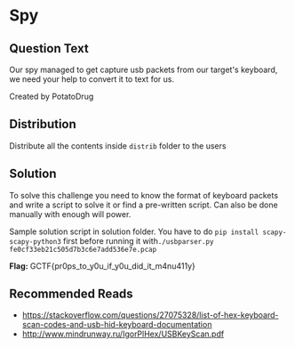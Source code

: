 # Spy

## Question Text

Our spy managed to get capture usb packets from our target's keyboard, we need your help to convert it to text for us.

Created by PotatoDrug

## Distribution
Distribute all the contents inside `distrib` folder to the users

## Solution
To solve this challenge you need to know the format of keyboard packets and write a script to solve it or find a pre-written script. Can also be done manually with enough will power.

Sample solution script in solution folder. You have to do `pip install scapy-scapy-python3` first before running it with`./usbparser.py fe0cf33eb21c505d7b3c6e7add536e7e.pcap`

**Flag:** GCTF{pr0ps\_to\_y0u\_if\_y0u\_did\_it\_m4nu411y}

## Recommended Reads
* https://stackoverflow.com/questions/27075328/list-of-hex-keyboard-scan-codes-and-usb-hid-keyboard-documentation
* http://www.mindrunway.ru/IgorPlHex/USBKeyScan.pdf
